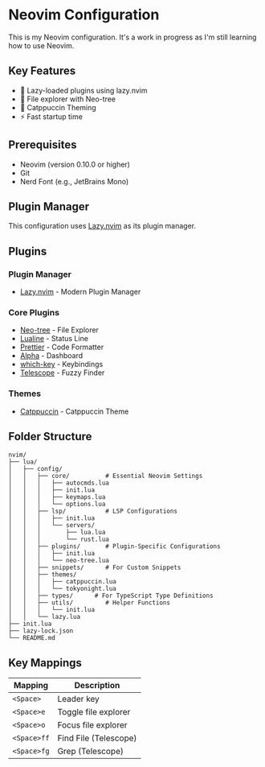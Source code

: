 # Neovim Configuration

This is my Neovim configuration. It's a work in progress as I'm still learning how to use Neovim.

## Key Features

- 🚀 Lazy-loaded plugins using lazy.nvim
- 📁 File explorer with Neo-tree
- 🎨 Catppuccin Theming
- ⚡ Fast startup time

## Prerequisites

- Neovim (version 0.10.0 or higher)
- Git
- Nerd Font (e.g., JetBrains Mono)

## Plugin Manager

This configuration uses [Lazy.nvim](https://github.com/folke/lazy.nvim) as its plugin manager.

## Plugins

### Plugin Manager

- [Lazy.nvim](https://github.com/folke/lazy.nvim) - Modern Plugin Manager

### Core Plugins

- [Neo-tree](https://github.com/nvim-neo-tree/neo-tree.nvim) - File Explorer
- [Lualine](https://github.com/nvim-lualine/lualine.nvim) - Status Line
- [Prettier](https://github.com/jose-elias-alvarez/null-ls.nvim) - Code Formatter
- [Alpha](https://github.com/goolord/alpha-nvim) - Dashboard
- [which-key](https://github.com/folke/which-key.nvim) - Keybindings
- [Telescope](https://github.com/nvim-telescope/telescope.nvim) - Fuzzy Finder
  
### Themes

- [Catppuccin](https://github.com/catppuccin/nvim) - Catppuccin Theme

## Folder Structure

```(markdown)
nvim/
├── lua/
│   ├── config/
│   │   ├── core/          # Essential Neovim Settings
│   │   │   ├── autocmds.lua
│   │   │   ├── init.lua
│   │   │   ├── keymaps.lua
│   │   │   └── options.lua
│   │   ├── lsp/           # LSP Configurations
│   │   │   ├── init.lua
│   │   │   └── servers/
│   │   │       ├── lua.lua
│   │   │       └── rust.lua
│   │   ├── plugins/       # Plugin-Specific Configurations
│   │   │   ├── init.lua        
│   │   │   └── neo-tree.lua
│   │   ├── snippets/      # For Custom Snippets
│   │   ├── themes/
│   │   │   ├── catppuccin.lua
│   │   │   └── tokyonight.lua
│   │   ├── types/      # For TypeScript Type Definitions
│   │   ├── utils/         # Helper Functions
│   │   │   └── init.lua
│   │   └── lazy.lua
├── init.lua
├── lazy-lock.json
└── README.md 

```

## Key Mappings

| Mapping | Description |
|---------|-------------|
| `<Space>` | Leader key |
| `<Space>e` | Toggle file explorer |
| `<Space>o` | Focus file explorer |
| `<Space>ff` | Find File (Telescope) |
| `<Space>fg` | Grep (Telescope) |
